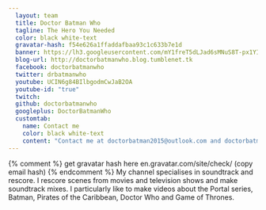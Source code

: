 ```yaml
---
  layout: team
  title: Doctor Batman Who
  tagline: The Hero You Needed
  color: black white-text
  gravatar-hash: f54e626a1ffaddafbaa93c1c633b7e1d
  banner: https://lh3.googleusercontent.com/mY1freT5dLJad6sMNuS8T-px1YIsrZOyAV-d-D9JcWN1_OnGBR-A_B6ZYlvd_zMTf9CD1wLmkduRKS7Y96fZqO9OSERthPzGMYTp_WxPsgeSeQO-vLmARll9MdQJ9XHTjoEsDHieLYUgj8-CHvi7ALzgsQRqFYH6_ZRSPflbdOSWyjIwpNSkgFeb13IocAAnsEvsW2mTlF_eP58Q7V2Crjk7GgZSDoB_QibNbfW37UVh9q0vrEhzf9P3Ngn2kXxEW9Ka_3ve2SsoyvzWFB3et1YzTXYgHwk3kOLHyGsI8jbNgBSfbSISuaciAyOKFFYXTQM0IbS3hs3ERxNP7AiC7zQPuRlAAafqe-XTEBSXUBVggnjHeaZ6XrfnNS-Lnqepo9kJoBIPcXO217KlVc4_ICRpYbjj8AiGcu_3LdhAD4DnU-cN6kG1svLca8gETHgfA5XRcUSApaFHxYoUp9A5ak9T8V2jn3M7fB-maMokWKfYEsJNbBTWgWbVaUYUU06EeLWaUFLl5Wx9Kt3caoojfAhXcWpxOWYpIIfnL2ZlBSCXf6phnHIUC-Z1RjeIXbFe-1ASTEhB4oXCT-TnvcbbiEqGCLoPN7h8sG7ol1NPFuaUgfgg=w1006-h566-no
  blog-url: http://doctorbatmanwho.blog.tumblenet.tk
  facebook: doctorbatmanwho
  twitter: drbatmanwho
  youtube: UCIN6g84BIlbgodmCwJaB2OA
  youtube-id: "true"
  twitch:
  github: doctorbatmanwho
  googleplus: DoctorBatmanWho
  customtab:
    name: Contact me
    color: black white-text
    content: "Contact me at doctorbatman2015@outlook.com and doctorbatmanwho@tumblenet.tk for queries and information."
---
```

{% comment %} get gravatar hash here en.gravatar.com/site/check/ (copy email hash) {% endcomment %}
My channel specialises in soundtrack and rescore. I rescore scenes from movies and television shows and make soundtrack mixes. I particularly like to make videos about the Portal series, Batman, Pirates of the Caribbean, Doctor Who and Game of Thrones.
